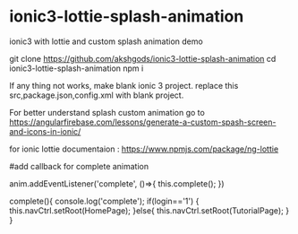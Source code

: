 # ionic3-lottie-splash-animation
ionic3 with lottie and custom splash animation demo

git clone https://github.com/akshgods/ionic3-lottie-splash-animation
cd ionic3-lottie-splash-animation
npm i

If any thing not works, make blank ionic 3 project. replace this src,package.json,config.xml with blank project. 

For better understand splash custom animation go to 
https://angularfirebase.com/lessons/generate-a-custom-spash-screen-and-icons-in-ionic/

for ionic lottie documentaion :
https://www.npmjs.com/package/ng-lottie

#add callback for complete animation 

anim.addEventListener('complete', ()=>{
      this.complete();
  })

complete(){
      console.log('complete');
      if(login=='1')
      {
 this.navCtrl.setRoot(HomePage);
      }else{
 this.navCtrl.setRoot(TutorialPage);
      }
}
